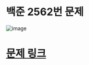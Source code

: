 # 백준 2562번 문제
![image](https://github.com/song011794/vehicle-break/assets/45446457/ba440d8e-c3b7-485b-a37f-28b74aab495a)

# [문제 링크](https://www.acmicpc.net/problem/2562)
